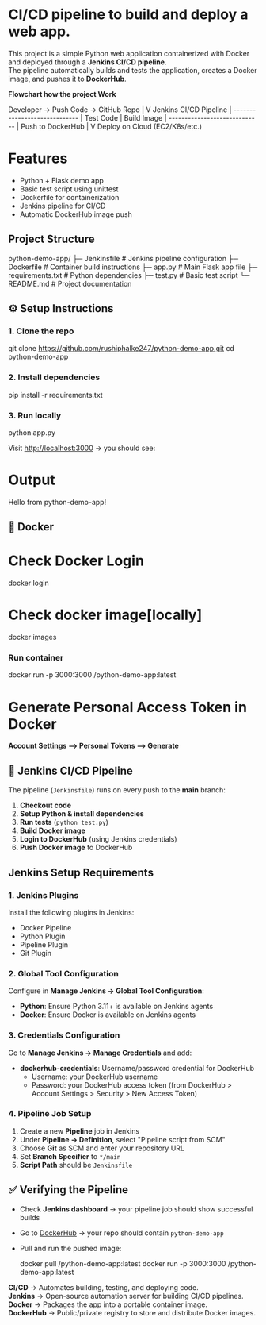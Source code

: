#  CI/CD pipeline to build and deploy a web app.

This project is a simple Python web application containerized with Docker and deployed through a **Jenkins CI/CD pipeline**.  
The pipeline automatically builds and tests the application, creates a Docker image, and pushes it to **DockerHub**.

**Flowchart how the project Work**
 
Developer -> Push Code -> GitHub Repo
                            |
                            V
                     Jenkins CI/CD Pipeline
                            |
               -----------------------------
              |  Test Code  |  Build Image |
               -----------------------------
                            |
                      Push to DockerHub
                            |
                            V
                Deploy on Cloud (EC2/K8s/etc.)


 # Features
- Python + Flask demo app
- Basic test script using unittest
- Dockerfile for containerization
- Jenkins pipeline for CI/CD
- Automatic DockerHub image push

## Project Structure

python-demo-app/
├─ Jenkinsfile           # Jenkins pipeline configuration
├─ Dockerfile            # Container build instructions
├─ app.py                # Main Flask app file
├─ requirements.txt      # Python dependencies
├─ test.py               # Basic test script
└─ README.md             # Project documentation

## ⚙️ Setup Instructions

### 1. Clone the repo
git clone https://github.com/rushiphalke247/python-demo-app.git
cd python-demo-app

### 2. Install dependencies
pip install -r requirements.txt
### 3. Run locally
python app.py

Visit [http://localhost:3000](http://localhost:3000) → you should see:
# Output
Hello from python-demo-app!


## 🐳 Docker
# Check Docker Login
docker login

# Check docker image[locally]
docker images 

### Run container
docker run -p 3000:3000 <your-dockerhub-username>/python-demo-app:latest
 
# Generate Personal Access Token in Docker
  **Account Settings --> Personal Tokens --> Generate**
 
## 🔄 Jenkins CI/CD Pipeline

The pipeline (`Jenkinsfile`) runs on every push to the **main** branch:

1. **Checkout code**
2. **Setup Python & install dependencies**
3. **Run tests** (`python test.py`)
4. **Build Docker image**
5. **Login to DockerHub** (using Jenkins credentials)
6. **Push Docker image** to DockerHub

## Jenkins Setup Requirements

### 1. Jenkins Plugins
Install the following plugins in Jenkins:
- Docker Pipeline
- Python Plugin
- Pipeline Plugin
- Git Plugin

### 2. Global Tool Configuration
Configure in **Manage Jenkins → Global Tool Configuration**:
- **Python**: Ensure Python 3.11+ is available on Jenkins agents
- **Docker**: Ensure Docker is available on Jenkins agents

### 3. Credentials Configuration
Go to **Manage Jenkins → Manage Credentials** and add:
- **dockerhub-credentials**: Username/password credential for DockerHub
  - Username: your DockerHub username
  - Password: your DockerHub access token (from DockerHub > Account Settings > Security > New Access Token)

### 4. Pipeline Job Setup
1. Create a new **Pipeline** job in Jenkins
2. Under **Pipeline → Definition**, select "Pipeline script from SCM"
3. Choose **Git** as SCM and enter your repository URL
4. Set **Branch Specifier** to `*/main`
5. **Script Path** should be `Jenkinsfile`


## ✅ Verifying the Pipeline

* Check **Jenkins dashboard** → your pipeline job should show successful builds
* Go to [DockerHub](https://hub.docker.com/) → your repo should contain `python-demo-app`
* Pull and run the pushed image:

  docker pull <your-dockerhub-username>/python-demo-app:latest
  docker run -p 3000:3000 <your-dockerhub-username>/python-demo-app:latest

**CI/CD** → Automates building, testing, and deploying code.  
**Jenkins** → Open-source automation server for building CI/CD pipelines.  
**Docker** → Packages the app into a portable container image.  
**DockerHub** → Public/private registry to store and distribute Docker images.

